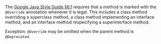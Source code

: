 The [Google Java Style Guide §6.1][style] requires that a method is marked with
the `@Override` annotation whenever it is legal. This includes a class method
overriding a superclass method, a class method implementing an interface method,
and an interface method respecifying a superinterface method.

Exception: `@Override` may be omitted when the parent method is `@Deprecated`.

[style]: https://google.github.io/styleguide/javaguide.html#s6.1-override-annotation
